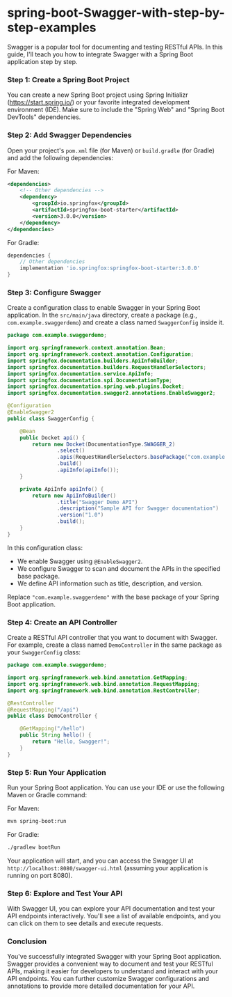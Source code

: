 # spring-boot-Swagger-with-step-by-step-examples

Swagger is a popular tool for documenting and testing RESTful APIs. In this guide, I'll teach you how to integrate Swagger with a Spring Boot application step by step.

### Step 1: Create a Spring Boot Project

You can create a new Spring Boot project using Spring Initializr (https://start.spring.io/) or your favorite integrated development environment (IDE). Make sure to include the "Spring Web" and "Spring Boot DevTools" dependencies.

### Step 2: Add Swagger Dependencies

Open your project's `pom.xml` file (for Maven) or `build.gradle` (for Gradle) and add the following dependencies:

For Maven:
```xml
<dependencies>
    <!-- Other dependencies -->
    <dependency>
        <groupId>io.springfox</groupId>
        <artifactId>springfox-boot-starter</artifactId>
        <version>3.0.0</version>
    </dependency>
</dependencies>
```

For Gradle:
```groovy
dependencies {
    // Other dependencies
    implementation 'io.springfox:springfox-boot-starter:3.0.0'
}
```

### Step 3: Configure Swagger

Create a configuration class to enable Swagger in your Spring Boot application. In the `src/main/java` directory, create a package (e.g., `com.example.swaggerdemo`) and create a class named `SwaggerConfig` inside it.

```java
package com.example.swaggerdemo;

import org.springframework.context.annotation.Bean;
import org.springframework.context.annotation.Configuration;
import springfox.documentation.builders.ApiInfoBuilder;
import springfox.documentation.builders.RequestHandlerSelectors;
import springfox.documentation.service.ApiInfo;
import springfox.documentation.spi.DocumentationType;
import springfox.documentation.spring.web.plugins.Docket;
import springfox.documentation.swagger2.annotations.EnableSwagger2;

@Configuration
@EnableSwagger2
public class SwaggerConfig {

    @Bean
    public Docket api() {
        return new Docket(DocumentationType.SWAGGER_2)
                .select()
                .apis(RequestHandlerSelectors.basePackage("com.example.swaggerdemo")) // Replace with your base package
                .build()
                .apiInfo(apiInfo());
    }

    private ApiInfo apiInfo() {
        return new ApiInfoBuilder()
                .title("Swagger Demo API")
                .description("Sample API for Swagger documentation")
                .version("1.0")
                .build();
    }
}
```

In this configuration class:

- We enable Swagger using `@EnableSwagger2`.
- We configure Swagger to scan and document the APIs in the specified base package.
- We define API information such as title, description, and version.

Replace `"com.example.swaggerdemo"` with the base package of your Spring Boot application.

### Step 4: Create an API Controller

Create a RESTful API controller that you want to document with Swagger. For example, create a class named `DemoController` in the same package as your `SwaggerConfig` class:

```java
package com.example.swaggerdemo;

import org.springframework.web.bind.annotation.GetMapping;
import org.springframework.web.bind.annotation.RequestMapping;
import org.springframework.web.bind.annotation.RestController;

@RestController
@RequestMapping("/api")
public class DemoController {

    @GetMapping("/hello")
    public String hello() {
        return "Hello, Swagger!";
    }
}
```

### Step 5: Run Your Application

Run your Spring Boot application. You can use your IDE or use the following Maven or Gradle command:

For Maven:
```bash
mvn spring-boot:run
```

For Gradle:
```bash
./gradlew bootRun
```

Your application will start, and you can access the Swagger UI at `http://localhost:8080/swagger-ui.html` (assuming your application is running on port 8080).

### Step 6: Explore and Test Your API

With Swagger UI, you can explore your API documentation and test your API endpoints interactively. You'll see a list of available endpoints, and you can click on them to see details and execute requests.

### Conclusion

You've successfully integrated Swagger with your Spring Boot application. Swagger provides a convenient way to document and test your RESTful APIs, making it easier for developers to understand and interact with your API endpoints. You can further customize Swagger configurations and annotations to provide more detailed documentation for your API.
